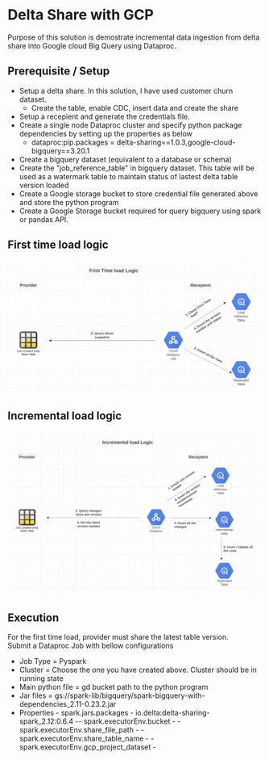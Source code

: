 # Delta Share with GCP

Purpose of this solution is demostrate incremental data ingestion from delta share into Google cloud Big Query using Dataproc.

## Prerequisite / Setup
- Setup a delta share. In this solution, I have used customer churn dataset.
    - Create the table, enable CDC, insert data and create the share
- Setup a recepient and generate the credentials file.
- Create a single node Dataproc cluster and specify python package dependencies by setting up the properties as below
    - dataproc:pip.packages = delta-sharing==1.0.3,google-cloud-bigquery==3.20.1
- Create a bigquery dataset (equivalent to a database or schema)
- Create the "job_reference_table" in bigquery dataset. This table will be used as a watermark table to maintain status of lastest delta table version loaded
- Create a Google storage bucket to store credential file generated above and store the python program
- Create a Google Storage bucket required for query bigquery using spark or pandas API.

## First time load logic
![alt text](https://github.com/himanshuguptadb/delta_share_with_gcp/blob/main/First_Time_Load.png?raw=true)

## Incremental load logic
![alt text](https://github.com/himanshuguptadb/delta_share_with_gcp/blob/main/Incremental_Load.png?raw=true)

## Execution
For the first time load, provider must share the latest table version.  
Submit a Dataproc Job with bellow configurations
- Job Type = Pyspark
- Cluster = Choose the one you have created above. Cluster should be in running state
- Main python file = gd bucket path to the python program
- Jar files = gs://spark-lib/bigquery/spark-bigquery-with-dependencies_2.11-0.23.2.jar
- Properties
      - spark.jars.packages - io.delta:delta-sharing-spark_2.12:0.6.4
      -- spark.executorEnv.bucket - <bucket name>
      - spark.executorEnv.share_file_path - <gc path to where share file is stored>
      - spark.executorEnv.share_table_name - <delta share schema>
      - spark.executorEnv.gcp_project_dataset - <gcp database>
    
    
